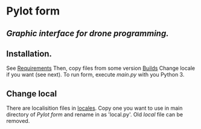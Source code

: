 # Pylot form
## _Graphic interface for drone programming._

## Installation.
See [Requirements](https://github.com/MAZASA-mzs/tello/tree/master/)
Then, copy files from some version [Builds](https://github.com/MAZASA-mzs/tello/tree/master/Pylot%20form/Builds)
Change locale if you want (see next).
To run form, execute _main.py_ with you Python 3.

## Change local
There are localisition files in [locales](https://github.com/MAZASA-mzs/tello/tree/master/Pylot%20form/locales).
Copy one you want to use in main directory of _Pylot form_ and rename in as 'local.py'.
Old _local_ file can be removed.

